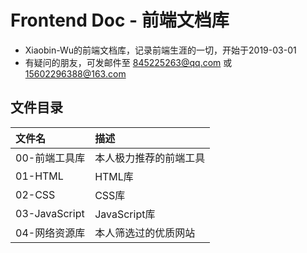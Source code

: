 # Frontend Doc - 前端文档库
- Xiaobin-Wu的前端文档库，记录前端生涯的一切，开始于2019-03-01
- 有疑问的朋友，可发邮件至 845225263@qq.com 或 15602296388@163.com

## 文件目录
 | 文件名        | 描述                   |
 | :------------ | :--------------------- |
 | 00-前端工具库 | 本人极力推荐的前端工具 |
 | 01-HTML       | HTML库                 |
 | 02-CSS        | CSS库                  |
 | 03-JavaScript | JavaScript库           |
 | 04-网络资源库 | 本人筛选过的优质网站   |